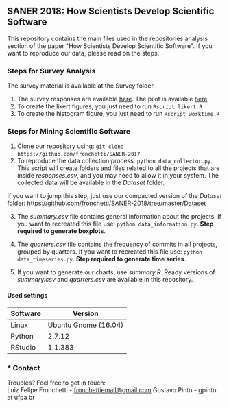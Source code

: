 ## SANER 2018: How Scientists Develop Scientific Software

This repository contains the main files used in the repositories analysis section of the paper "How Scientists Develop Scientific Software". If you want to reproduce our data, please read on the steps.

### Steps for Survey Analysis

The survey material is available at the Survey folder.

1. The survey responses are available [here](https://github.com/fronchetti/SANER-2018/tree/master/Survey/actual.csv). The pilot is available [here](https://github.com/fronchetti/SANER-2018/tree/master/Survey/pilot.csv).
2. To create the likert figures, you just need to run ```Rscript likert.R```
3. To create the histogram figure, you just need to run ```Rscript worktime.R```

### Steps for Mining Scientific Software
1. Clone our repository using: ```git clone https://github.com/fronchetti/SANER-2017```. <br>
2. To reproduce the data collection process: ```python data_collector.py```. This script will create folders and files related to all the projects that are inside <i>responses.csv</i>, and you may need to allow it in your system. The collected data will be available in the <i>Dataset</i> folder.<br>

  If you want to jump this step, just use our compacted version of the <i>Dataset</i> folder:
  https://github.com/fronchetti/SANER-2018/tree/master/Dataset

3. The <i>summary.csv</i> file contains general information about the projects. If you want to recreated this file use: ```python data_information.py```. <b> Step required to generate boxplots</b>.

4. The <i>quarters.csv</i> file contains the frequency of commits in all projects, grouped by quarters. If you want to recreated this file use: ```python data_timeseries.py```. <b> Step required to generate time series</b>.

5. If you want to generate our charts, use <i>summary.R</i>. Ready versions of <i>summary.csv</i> and <i>quarters.csv</i> are available in this repository.

####  Used settings

| Software | Version |
|----------|----------------------|
| Linux | Ubuntu Gnome (16.04) |
| Python | 2.7.12 |
| RStudio  | 1.1.383 |

### * Contact
Troubles? Feel free to get in touch: <br>
Luiz Felipe Fronchetti - fronchettiemail@gmail.com
Gustavo Pinto - gpinto at ufpa br
